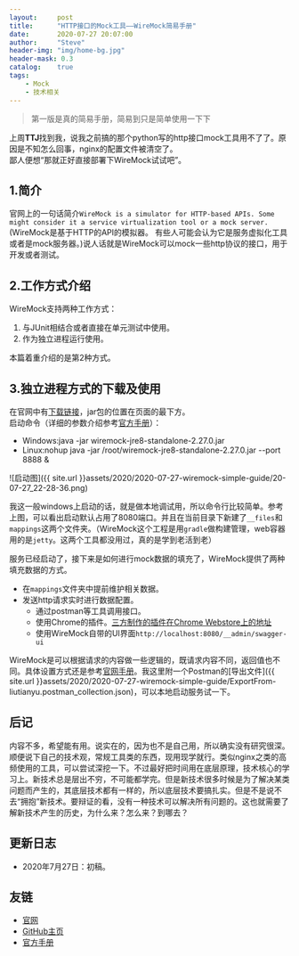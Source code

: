 ```yaml
---
layout:     post
title:      "HTTP接口的Mock工具——WireMock简易手册"
date:       2020-07-27 20:07:00
author:     "Steve"
header-img: "img/home-bg.jpg"
header-mask: 0.3
catalog:    true
tags:
    - Mock
    - 技术相关
---
```



> 第一版是真的简易手册，简易到只是简单使用一下下

上周**TTJ**找到我，说我之前搞的那个python写的http接口mock工具用不了了。原因是不知怎么回事，nginx的配置文件被清空了。<br>
鄙人便想“那就正好直接部署下WireMock试试吧”。

## 1.简介

官网上的一句话简介`WireMock is a simulator for HTTP-based APIs. Some might consider it a service virtualization tool or a mock server.`(WireMock是基于HTTP的API的模拟器。 有些人可能会认为它是服务虚拟化工具或者是mock服务器。)说人话就是WireMock可以mock一些http协议的接口，用于开发或者测试。

## 2.工作方式介绍

WireMock支持两种工作方式：
1. 与JUnit相结合或者直接在单元测试中使用。
2. 作为独立进程运行使用。

本篇着重介绍的是第2种方式。

## 3.独立进程方式的下载及使用

在官网中有[下载链接](http://wiremock.org/docs/download-and-installation/)，jar包的位置在页面的最下方。<br>
启动命令（详细的参数介绍参考[官方手册](http://wiremock.org/docs/running-standalone/)）：
- Windows:java -jar wiremock-jre8-standalone-2.27.0.jar
- Linux:nohup java -jar /root/wiremock-jre8-standalone-2.27.0.jar --port 8888 &

![启动图]({{ site.url }}assets/2020/2020-07-27-wiremock-simple-guide/20-07-27_22-28-36.png)

我这一般windows上启动的话，就是做本地调试用，所以命令行比较简单。参考上图，可以看出启动默认占用了8080端口。并且在当前目录下新建了`__files`和`mappings`这两个文件夹。（WireMock这个工程是用`gradle`做构建管理，web容器用的是`jetty`。这两个工具都没用过，真的是学到老活到老）

服务已经启动了，接下来是如何进行mock数据的填充了，WireMock提供了两种填充数据的方式。
- 在`mappings`文件夹中提前维护相关数据。
- 发送http请求实时进行数据配置。
  - 通过postman等工具调用接口。
  - 使用Chrome的插件。[三方制作的插件在Chrome Webstore上的地址](https://chrome.google.com/webstore/detail/wiremock-extension/ikiaofdpbmofgmlhajfnhdjelkleljbl?utm_source=chrome-ntp-icon)
  - 使用WireMock自带的UI界面`http://localhost:8080/__admin/swagger-ui`

WireMock是可以根据请求的内容做一些逻辑的，既请求内容不同，返回值也不同。具体设置方式还是参考[官网手册](http://wiremock.org/docs/request-matching/)。我这里附一个Postman的[导出文件]({{ site.url }}assets/2020/2020-07-27-wiremock-simple-guide/ExportFrom-liutianyu.postman_collection.json)，可以本地启动服务试一下。

## 后记

内容不多，希望能有用。说实在的，因为也不是自己用，所以确实没有研究很深。顺便说下自己的技术观，常规工具类的东西，现用现学就行。类似nginx之类的高频使用的工具，可以尝试深挖一下。不过最好把时间用在底层原理，技术核心的学习上。新技术总是层出不穷，不可能都学完。但是新技术很多时候是为了解决某类问题而产生的，其底层技术都有一样的，所以底层技术要搞扎实。但是不是说不去“拥抱”新技术。要辩证的看，没有一种技术可以解决所有问题的。这也就需要了解新技术产生的历史，为什么来？怎么来？到哪去？

## 更新日志
- 2020年7月27日：初稿。

## 友链
- [官网](http://wiremock.org/)
- [GitHub主页](https://github.com/tomakehurst/wiremock)
- [官方手册](http://wiremock.org/docs/)

